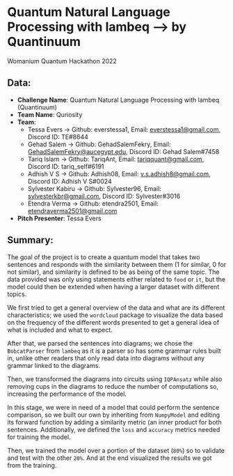 # Quantum Natural Language Processing with lambeq --> by Quantinuum

Womanium Quantum Hackathon 2022

## Data:

- **Challenge Name**: Quantum Natural Language Processing with lambeq (Quantinuum)
- **Team Name**: Quriosity
- **Team**:
  - Tessa Evers -> Github: everstessa1, Email: everstessa1@gmail.com, Discord ID: TE#8644
  - Gehad Salem -> Github: GehadSalemFekry, Email: GehadSalemFekry@aucegypt.edu, Discord ID: Gehad Salem#7458
  - Tariq Islam -> Github: TariqAnt, Email: tariqquant@gmail.com, Discord ID: tariq_self#6191
  - Adhish V S -> Github: Adhish08, Email: v.s.adhish8@gmail.com, Discord ID: Adhish V S#0024
  - Sylvester Kabiru -> Github: Sylvester96, Email: sylvesterkbr@gmail.com, Discord ID: Sylvester#3016
  - Etendra Verma -> Github: etendra2501, Email: etendraverma2501@gmail.com
- **Pitch Presenter**: Tessa Evers

## Summary:

The goal of the project is to create a quantum model that takes two sentences and responds with the similarity between them (1 for similar, 0 for not similar), and similarity is defined to be as being of the same topic. The data provided was only using statements either related to `food` or `it`, but the model could then be extended when having a larger dataset with different topics.

We first tried to get a general overview of the data and what are its different characteristics; we used the `wordcloud` package to visualize the data based on the frequency of the different words presented to get a general idea of what is included and what to expect.

After that, we parsed the sentences into diagrams; we chose the `BobcatParser` from `lambeq` as it is a parser so has some grammar rules built in, unlike other readers that only read data into diagrams without any grammar linked to the diagrams. 

Then, we transformed the diagrams into circuits using `IQPAnsatz` while also removing cups in the diagrams to reduce the number of computations so, increasing the performance of the model.

In this stage, we were in need of a model that could perform the sentence comparison, so we built our own by inheriting from `NumpyModel` and editing its forward function by adding a similarity metric (an inner product for both sentences. Additionally, we defined the `loss` and `accuracy` metrics needed for training the model.

Then, we trained the model over a portion of the dataset (`80%`)  so to validate and test with the other `20%`. And at the end visualized the results we got from the training.

